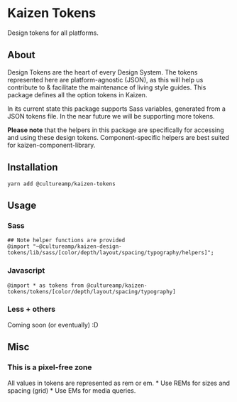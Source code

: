 # Kaizen Tokens
Design tokens for all platforms.

## About
Design Tokens are the heart of every Design System. The tokens represented here are platform-agnostic (JSON), as this will help us contribute to & facilitate the maintenance of living style guides. This package defines all the option tokens in Kaizen. 

In its current state this package supports Sass variables, generated from a JSON tokens file. In the near future we will be supporting more tokens. 

**Please note** that the helpers in this package are specifically for accessing and using these design tokens. Component-specific helpers are best suited for kaizen-component-library. 

## Installation
```
yarn add @cultureamp/kaizen-tokens
```

## Usage
### Sass
```
## Note helper functions are provided
@import "~@cultureamp/kaizen-design-tokens/lib/sass/[color/depth/layout/spacing/typography/helpers]";
```

### Javascript 
```
@import * as tokens from @cultureamp/kaizen-tokens/tokens/[color/depth/layout/spacing/typography]
```

### Less + others
Coming soon (or eventually) :D 

## Misc

### This is a pixel-free zone
All values in tokens are represented as rem or em.
    * Use REMs for sizes and spacing (grid)
    * Use EMs for media queries.

